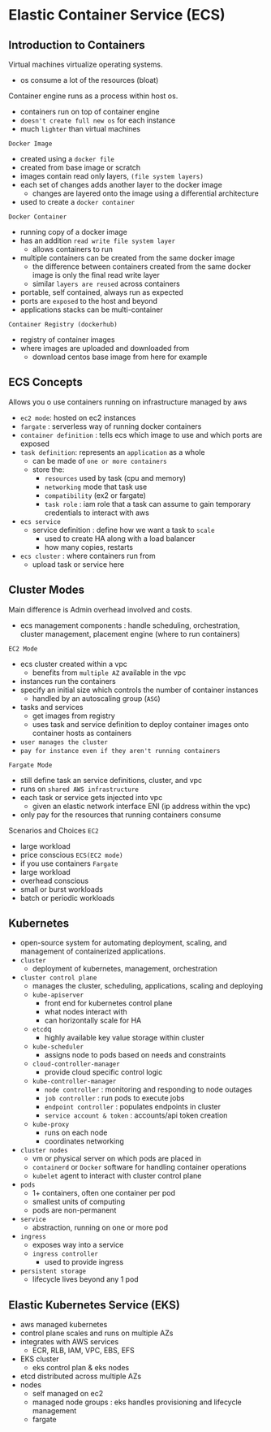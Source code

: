 # Elastic Container Service (ECS)

## Introduction to Containers

Virtual machines virtualize operating systems.
- os consume a lot of the resources (bloat)

Container engine runs as a process within host os.
- containers run on top of container engine
- `doesn't create full new os` for each instance
- much `lighter` than virtual machines

`Docker Image`
- created using a `docker file`
- created from base image or scratch
- images contain read only layers, `(file system layers)`
- each set of changes adds another layer to the docker image
  - changes are layered onto the image using a differential architecture
- used to create a `docker container`

`Docker Container`
- running copy of a docker image
- has an addition `read write file system layer`
  - allows containers to run
- multiple containers can be created from the same docker image
  - the difference between containers created from the same docker image is only the final read write layer
  - similar `layers are reused` across containers
- portable, self contained, always run as expected
- ports are `exposed` to the host and beyond
- applications stacks can be multi-container

`Container Registry (dockerhub)`
- registry of container images
- where images are uploaded and downloaded from
  - download centos base image from here for example

## ECS Concepts

Allows you o use containers running on infrastructure managed by aws

- `ec2 mode`:  hosted on ec2 instances
- `fargate` : serverless way of running docker containers
- `container definition` : tells ecs which image to use and which ports are exposed
- `task definition`: represents an `application` as a whole
  - can be made of `one or more containers`
  - store the: 
    - `resources` used by task (cpu and memory)
    - `networking` mode that task use
    - `compatibility` (ex2 or fargate)
    - `task role` : iam role that a task can assume to gain temporary credentials to interact with aws
- `ecs service`
  - service definition : define how we want a task to `scale`
    - used to create HA along with a load balancer
    - how many copies, restarts
- `ecs cluster` : where containers run from
  - upload task or service here

## Cluster Modes

Main difference is Admin overhead involved and costs.

- ecs management components : handle scheduling, orchestration, cluster management, placement engine (where to run containers)

`EC2 Mode`
- ecs cluster created within a vpc
  - benefits from `multiple AZ` available in the vpc
- instances run the containers
- specify an initial size which controls the number of container instances
  - handled by an autoscaling group (`ASG`)
- tasks and services
  - get images from registry
  - uses task and service definition to deploy container images onto container hosts as containers
- `user manages the cluster`
- `pay for instance even if they aren't running containers`

`Fargate Mode`
- still define task an service definitions, cluster, and vpc
- runs  on `shared AWS infrastructure`
- each task or service gets injected into vpc
  - given an elastic network interface ENI (ip address within the vpc)
- only pay for the resources that running containers consume

Scenarios and Choices
`EC2`
- large workload
- price conscious
`ECS(EC2 mode)`
- if you use containers
`Fargate`
- large workload
- overhead conscious
- small or burst workloads
- batch or periodic workloads

## Kubernetes

- open-source system for automating deployment, scaling, and management of containerized applications.
- `cluster`
  - deployment of kubernetes, management, orchestration
- `cluster control plane`
  - manages the cluster, scheduling, applications, scaling and deploying
  - `kube-apiserver`
    - front end for kubernetes control plane
    - what nodes interact with
    - can horizontally scale for HA
  - `etcd`q
    - highly available key value storage within cluster
  - `kube-scheduler`
    - assigns node to pods based on needs and constraints
  - `cloud-controller-manager`
    - provide cloud specific control logic
  - `kube-controller-manager`
    - `node controller` : monitoring and responding to node outages
    - `job controller` : run pods to execute jobs
    - `endpoint controller` : populates endpoints in cluster
    - `service account & token` : accounts/api token creation
  - `kube-proxy`
    - runs on each node
    - coordinates networking
- `cluster nodes`
  - vm or physical server on which pods are placed in
  - `containerd` or `Docker` software for handling container operations
  - `kubelet` agent to interact with cluster control plane
- `pods`
  - 1+ containers, often one container per pod
  - smallest units of computing
  - pods are non-permanent
- `service`
  - abstraction, running on one or more pod
- `ingress`
  - exposes way into a service
  - `ingress controller`
    -  used to provide ingress
-  `persistent storage`
   -  lifecycle lives beyond any 1 pod

## Elastic Kubernetes Service (EKS)

- aws managed kubernetes
- control plane scales and runs on multiple AZs
- integrates with AWS services
  - ECR, RLB, IAM, VPC, EBS, EFS
- EKS cluster
  - eks control plan & eks nodes
- etcd distributed across multiple AZs
- nodes
  - self managed on ec2
  - managed node groups : eks handles provisioning and lifecycle management
  - fargate
